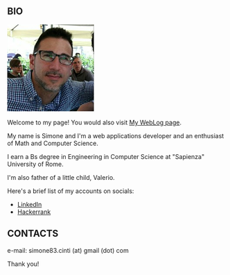 ## BIO

![My picture](/images/me.jpg)

Welcome to my page! You would also visit [My WebLog page](https://simonecinti.github.io/weblog).

My name is Simone and I'm a web applications developer and an enthusiast of Math and Computer Science.

I earn a Bs degree in Engineering in Computer Science at "Sapienza" University of Rome.

I'm also father of a little child, Valerio.

Here's a brief list of my accounts on socials:
  - [LinkedIn](https://www.linkedin.com/in/simone-cinti-1743a659/)
  - [Hackerrank](https://www.hackerrank.com/sim083)


## CONTACTS
 
e-mail: simone83.cinti (at) gmail (dot) com

Thank you!
